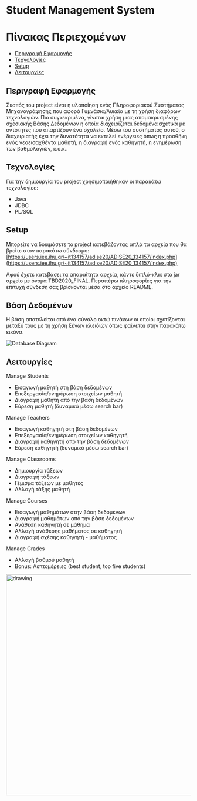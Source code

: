 # Student Management System

Πίνακας Περιεχομένων
=================
* [Περιγραφή Εφαρμογής](#περιγραφή-εφαρμογής)
* [Τεχνολογίες](#τεχνολογίες)
* [Setup](#setup)
* [Λειτουργίες](#λειτουργίες)

## Περιγραφή Εφαρμογής
Σκοπός τοu project είναι η υλοποίηση ενός Πληροφοριακoύ Συστήματος Μηχανογράφησης που αφορά Γυμνάσια/Λυκεία με τη χρήση διαφόρων τεχνολογιών. Πιο συγκεκριμένα, γίνεται χρήση μιας απομακρυσμένης σχεσιακής Βάσης Δεδομένων η οποία διαχειρίζεται δεδομένα σχετικά με οντότητες που απαρτίζουν ένα σχολείο. Μέσω του συστήματος αυτού, ο διαχειριστής έχει την δυνατότητα να εκτελεί ενέργειες όπως η προσθήκη ενός νεοεισαχθέντα μαθητή, η διαγραφή ενός καθηγητή, η ενημέρωση των βαθμολογιών, κ.ο.κ..

## Τεχνολογίες
Για την δημιουργία του project χρησιμοποιήθηκαν οι παρακάτω τεχνολογίες:
- Java
- JDBC
- PL/SQL

## Setup
Μπορείτε να δοκιμάσετε το project κατεβάζοντας απλά τα αρχεία που θα βρείτε στον παρακάτω σύνδεσμο:
[https://users.iee.ihu.gr/~it134157/adise20/ADISE20_134157/index.php](https://users.iee.ihu.gr/~it134157/adise20/ADISE20_134157/index.php)

Αφού έχετε κατεβάσει τα απαραίτητα αρχεία, κάντε διπλό-κλικ στο jar αρχείο με όνομα TBD2020_FINAL. Περαιτέρω πληροφορίες για την επιτυχή σύνδεση σας βρίσκονται μέσα στο αρχείο README.

## Βάση Δεδομένων
Η βάση αποτελείται από ένα σύνολο οκτώ πινάκων οι οποίοι σχετίζονται μεταξύ τους με τη χρήση ξένων κλειδιών όπως φαίνεται στην παρακάτω εικόνα.


![Database Diagram](https://user-images.githubusercontent.com/73292440/124173684-094de380-dab4-11eb-8797-acdd8573c0d5.png)


## Λειτουργίες
Manage Students
- Εισαγωγή μαθητή στη βάση δεδομένων
- Επεξεργασία/ενημέρωση στοιχείων μαθητή
- Διαγραφή μαθητή από την βάση δεδομένων
- Εύρεση μαθητή (δυναμικά μέσω search bar)
 
Manage Teachers
- Εισαγωγή καθηγητή στη βάση δεδομένων
- Επεξεργασία/ενημέρωση στοιχείων καθηγητή
- Διαγραφή καθηγητή από την βάση δεδομένων
- Εύρεση καθηγητή (δυναμικά μέσω search bar)

Manage Classrooms
- Δημιουργία τάξεων
- Διαγραφή τάξεων
- Γέμισμα τάξεων με μαθητές
- Αλλαγή τάξης μαθητή

Manage Courses
- Εισαγωγή μαθημάτων στην βάση δεδομένων
- Διαγραφή μαθημάτων από την βάση δεδομένων
- Ανάθεση καθηγητή σε μάθημα
- Αλλαγή ανάθεσης μαθήματος σε καθηγητή
- Διαγραφή σχέσης καθηγητή - μαθήματος

Manage Grades
- Αλλαγή βαθμού μαθητή
- Bonus: Λεπτομέρειες (best student, top five students)


<img src="https://user-images.githubusercontent.com/73292440/124302250-9dc64d80-db69-11eb-9cbc-7721ea3faeb0.gif" alt="drawing" width="600"/>

